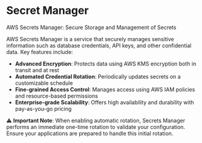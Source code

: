 # Secret Manager

AWS Secrets Manager: Secure Storage and Management of Secrets

AWS Secrets Manager is a service that securely manages sensitive information such as database credentials, API keys, and other confidential data. Key features include:

* **Advanced Encryption**: Protects data using AWS KMS encryption both in transit and at rest
* **Automated Credential Rotation**: Periodically updates secrets on a customizable schedule
* **Fine-grained Access Control**: Manages access using AWS IAM policies and resource-based permissions
* **Enterprise-grade Scalability**: Offers high availability and durability with pay-as-you-go pricing

⚠️ **Important Note**: When enabling automatic rotation, Secrets Manager performs an immediate one-time rotation to validate your configuration. Ensure your applications are prepared to handle this initial rotation.
